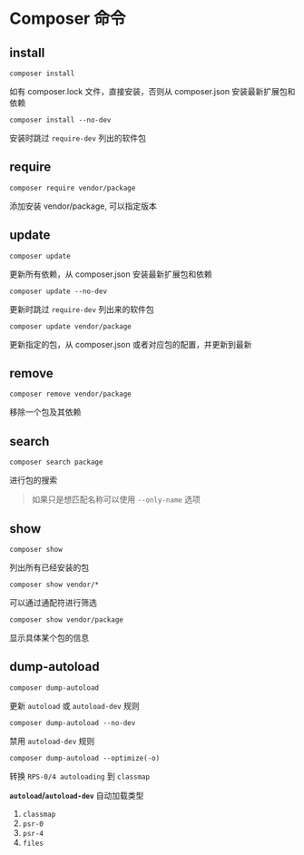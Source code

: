 # Composer 命令

## install

`composer install`

如有 composer.lock 文件，直接安装，否则从 composer.json 安装最新扩展包和依赖

`composer install --no-dev`

安装时跳过 `require-dev` 列出的软件包

## require 

`composer require vendor/package` 

添加安装 vendor/package, 可以指定版本

## update

`composer update` 

更新所有依赖，从 composer.json 安装最新扩展包和依赖

`composer update --no-dev` 

更新时跳过 `require-dev` 列出来的软件包

`composer update vendor/package`

更新指定的包，从 composer.json 或者对应包的配置，并更新到最新

## remove

`composer remove vendor/package`

移除一个包及其依赖

## search

`composer search package`

进行包的搜索 

> 如果只是想匹配名称可以使用 `--only-name` 选项

## show

`composer show`

列出所有已经安装的包

`composer show vendor/*`

可以通过通配符进行筛选

`composer show vendor/package`

显示具体某个包的信息

## dump-autoload

`composer dump-autoload`

更新 `autoload` 或 `autoload-dev` 规则

`composer dump-autoload --no-dev`

禁用 `autoload-dev` 规则

`composer dump-autoload --optimize(-o)`

转换 `RPS-0/4 autoloading` 到 `classmap`

**`autoload`/`autoload-dev`** 自动加载类型

1. `classmap`
2. `psr-0`
3. `psr-4`
4. `files`
